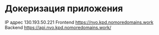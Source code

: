 # Докеризация приложения

IP адрес 130.193.50.221 
Frontend https://nvo.kpd.nomoredomains.work 
Backend https://api.nvo.kpd.nomoredomains.work/